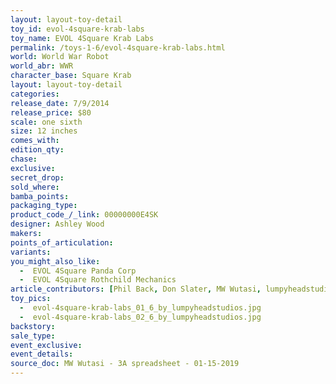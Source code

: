 ```yaml
---
layout: layout-toy-detail 
toy_id: evol-4square-krab-labs
toy_name: EVOL 4Square Krab Labs
permalink: /toys-1-6/evol-4square-krab-labs.html
world: World War Robot
world_abr: WWR
character_base: Square Krab
layout: layout-toy-detail
categories: 
release_date: 7/9/2014
release_price: $80 
scale: one sixth
size: 12 inches
comes_with: 
edition_qty: 
chase: 
exclusive: 
secret_drop: 
sold_where: 
bamba_points: 
packaging_type: 
product_code_/_link: 00000000E4SK
designer: Ashley Wood
makers: 
points_of_articulation: 
variants: 
you_might_also_like: 
  -  EVOL 4Square Panda Corp
  -  EVOL 4Square Rothchild Mechanics
article_contributors: [Phil Back, Don Slater, MW Wutasi, lumpyheadstudios]
toy_pics: 
  -  evol-4square-krab-labs_01_6_by_lumpyheadstudios.jpg
  -  evol-4square-krab-labs_02_6_by_lumpyheadstudios.jpg
backstory: 
sale_type: 
event_exclusive: 
event_details: 
source_doc: MW Wutasi - 3A spreadsheet - 01-15-2019
---
```


